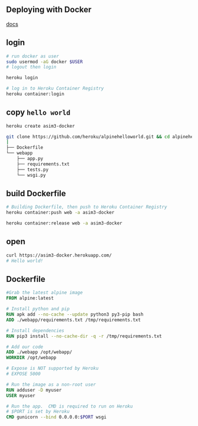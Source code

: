 ## Deploying with Docker
[docs](https://devcenter.heroku.com/articles/container-registry-and-runtime)


## login
```bash
# run docker as user
sudo usermod -aG docker $USER
# logout then login

heroku login

# log in to Heroku Container Registry
heroku container:login
```


## copy `hello world `
```bash
heroku create asim3-docker

git clone https://github.com/heroku/alpinehelloworld.git && cd alpinehelloworld
|
├── Dockerfile
└── webapp
    ├── app.py
    ├── requirements.txt
    ├── tests.py
    └── wsgi.py
```


## build Dockerfile
```bash
# Building Dockerfile, then push to Heroku Container Registry
heroku container:push web -a asim3-docker

heroku container:release web -a asim3-docker
```


## open
```bash
curl https://asim3-docker.herokuapp.com/
# Hello world!
```


## Dockerfile
```dockerfile
#Grab the latest alpine image
FROM alpine:latest

# Install python and pip
RUN apk add --no-cache --update python3 py3-pip bash
ADD ./webapp/requirements.txt /tmp/requirements.txt

# Install dependencies
RUN pip3 install --no-cache-dir -q -r /tmp/requirements.txt

# Add our code
ADD ./webapp /opt/webapp/
WORKDIR /opt/webapp

# Expose is NOT supported by Heroku
# EXPOSE 5000 		

# Run the image as a non-root user
RUN adduser -D myuser
USER myuser

# Run the app.  CMD is required to run on Heroku
# $PORT is set by Heroku			
CMD gunicorn --bind 0.0.0.0:$PORT wsgi 
```
